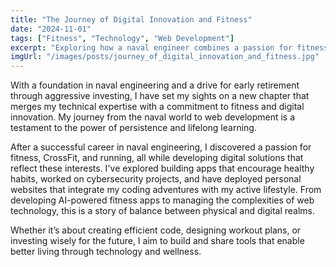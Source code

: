 ```yaml
---
title: "The Journey of Digital Innovation and Fitness"
date: "2024-11-01"
tags: ["Fitness", "Technology", "Web Development"]
excerpt: "Exploring how a naval engineer combines a passion for fitness and digital innovation."
imgUrl: "/images/posts/journey_of_digital_innovation_and_fitness.jpg"
---
```


With a foundation in naval engineering and a drive for early retirement through aggressive investing, I have set my sights on a new chapter that merges my technical expertise with a commitment to fitness and digital innovation. My journey from the naval world to web development is a testament to the power of persistence and lifelong learning.

After a successful career in naval engineering, I discovered a passion for fitness, CrossFit, and running, all while developing digital solutions that reflect these interests. I've explored building apps that encourage healthy habits, worked on cybersecurity projects, and have deployed personal websites that integrate my coding adventures with my active lifestyle. From developing AI-powered fitness apps to managing the complexities of web technology, this is a story of balance between physical and digital realms.

Whether it’s about creating efficient code, designing workout plans, or investing wisely for the future, I aim to build and share tools that enable better living through technology and wellness.
